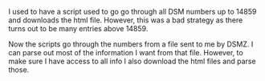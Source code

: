 
I used to have a script used to go go through all DSM numbers up to 14859 and downloads the html file.
However, this was a bad strategy as there turns out to be many entries above 14859.

Now the scripts go through the numbers from a file sent to me by DSMZ.
I can parse out most of the information I want from that file.
However, to make sure I have access to all info I also download the html files and parse those.

